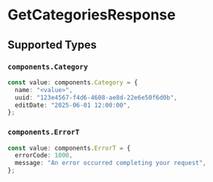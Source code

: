 # GetCategoriesResponse


## Supported Types

### `components.Category`

```typescript
const value: components.Category = {
  name: "<value>",
  uuid: "123e4567-f4d6-4608-ae8d-22e6e50f6d0b",
  editDate: "2025-06-01 12:00:00",
};
```

### `components.ErrorT`

```typescript
const value: components.ErrorT = {
  errorCode: 1000,
  message: "An error occurred completing your request",
};
```

